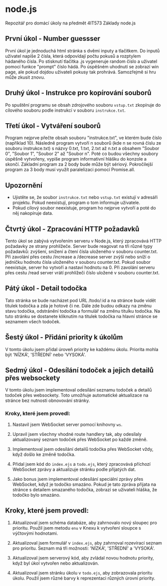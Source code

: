 # node.js
Repozitář pro domácí úkoly na předmět 4IT573 Základy node.js

## První úkol - Number guessser
První úkol je jednoduchá html stránka s dvěmi inputy a tlačítkem.
Do inputů uživatel napíše 2 čísla, která odpovídají počtu pokusů a rozptylem hádaného čísla.
Po stisknutí tlačítka .js vygeneruje random číslo a uživatel pomocí funkce "prompt" číslo hádá.
Po úspěšném uhodnutí se zobrazí win page, ale pokud dojdou uživateli pokusy tak prohrává.
Samozřejmě si hru může zkusit znovu.

## Druhý úkol - Instrukce pro kopírování souborů
Po spuštění programu se obsah zdrojového souboru `vstup.txt` zkopíruje do cílového souboru podle instrukcí v souboru `instrukce.txt`.

## Třetí úkol - Vytváření souborů
Program nejprve přečte obsah souboru "instrukce.txt", ve kterém bude číslo (například 10). Následně program vytvoří n souborů (kde n se rovná číslu ze souboru instrukce.txt) s názvy 0.txt, 1.txt, 2.txt až n.txt a obsahem "Soubor 0", "Soubor 1", "Soubor 2" až "Soubor n". Poté co budou všechny soubory úspěšně vytvořeny, vypíše program informativní hlášku do konzole a skončí. Základní program za 2 body bude může být sériový. Pokročilejší program za 3 body musí využít paralelizaci pomocí Promise.all.

## Upozornění
- Ujistěte se, že soubor `instrukce.txt` nebo `vstup.txt` existují v adresáři projektu. Pokud neexistují, program o tom informuje uživatele.
- Pokud cílový soubor neexistuje, program ho nejprve vytvoří a poté do něj nakopíruje data.

## Čtvrtý úkol - Zpracování HTTP požadavků
Tento úkol se zabývá vytvořením serveru v Node.js, který zpracovává HTTP požadavky ze strany prohlížeče. Server bude reagovat na tři různé typy požadavků: zvýšení, snížení a čtení čísla uloženého v souboru counter.txt. Při zavolání přes cestu /increase a /decrease server zvýší nebo sníží o jedničku hodnotu čísla uloženého v souboru counter.txt. Pokud soubor neexistuje, server ho vytvoří a nastaví hodnotu na 0. Při zavolání serveru přes cestu /read server vrátí prohlížeči číslo uložené v souboru counter.txt.

## Pátý úkol - Detail todočka
Tato stránka se bude nacházet pod URL /todo/:id a na stránce bude vidět titulek todočka a zda je hotové či ne. Dále zde budou odkazy na změnu stavu todočka, odstránění todočka a formulář na změnu titulku todočka. Na tuto stránku se dostanete kliknutím na titulek todočka na hlavní stránce se seznamem všech todoček.

## Šestý úkol - Přidání priority k úkolům

V tomto úkolu jsem přidal úroveň priority ke každému úkolu. Priorita mohla být 'NÍZKÁ', 'STŘEDNÍ' nebo 'VYSOKÁ'. 

## Sedmý úkol - Odesílání todoček a jejich detailů přes websockety

V tomto úkolu jsem implementoval odesílání seznamu todoček a detailů todoček přes websockety. Toto umožňuje automatické aktualizace na stránce bez nutnosti obnovování stránky.

### Kroky, které jsem provedl:

1. Nastavil jsem WebSocket server pomocí knihovny `ws`.

2. Upravil jsem všechny vhodné route handlery tak, aby odesílaly aktualizovaný seznam todoček přes WebSocket po každé změně.

3. Implementoval jsem odesílání detailů todočka přes WebSocket vždy, když došlo ke změně todočka.

4. Přidal jsem kód do `index.ejs` a `todo.ejs`, který zpracovává příchozí WebSocket zprávy a aktualizuje stránku podle přijatých dat.

5. Jako bonus jsem implementoval odesílání speciální zprávy přes WebSocket, když je todočko smazáno. Pokud je tato zpráva přijata na stránce s detailem smazaného todočka, zobrazí se uživateli hláška, že todočko bylo smazáno.

## Kroky, které jsem provedl:

1. Aktualizoval jsem schéma databáze, aby zahrnovalo nový sloupec pro prioritu. Použil jsem metodu `enu` v Knexu k vytvoření sloupce s výčtovými hodnotami.

2. Aktualizoval jsem formulář v `index.ejs`, aby zahrnoval rozevírací seznam pro prioritu. Seznam má tři možnosti: 'NÍZKÁ', 'STŘEDNÍ' a 'VYSOKÁ'.

3. Aktualizoval jsem serverový kód, aby zvládal novou hodnotu priority, když byl úkol vytvořen nebo aktualizován.

4. Aktualizoval jsem stránku úkolu v `todo.ejs`, aby zobrazovala prioritu úkolu. Použil jsem různé barvy k reprezentaci různých úrovní priority.


